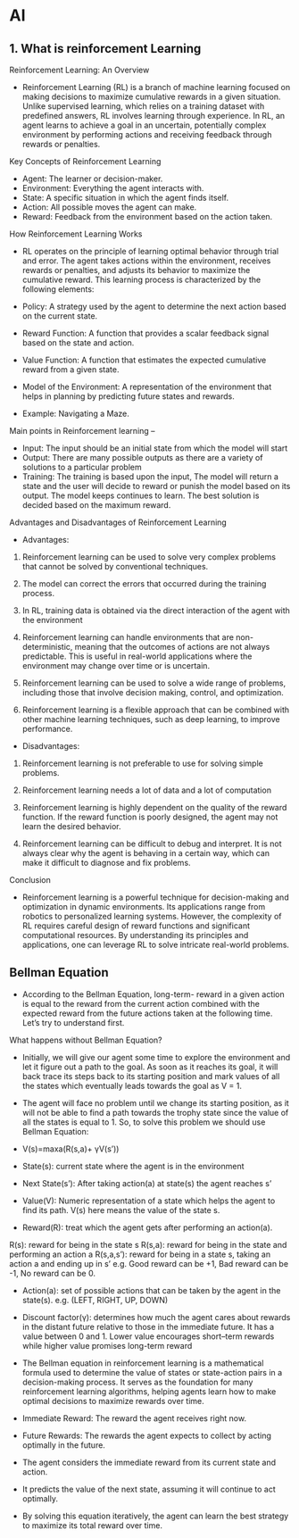 # AI

## 1. What is reinforcement Learning

Reinforcement Learning: An Overview
- Reinforcement Learning (RL) is a branch of machine learning focused on making decisions to maximize cumulative rewards in a given situation. Unlike supervised learning, which relies on a training dataset with predefined answers, RL involves learning through experience. In RL, an agent learns to achieve a goal in an uncertain, potentially complex environment by performing actions and receiving feedback through rewards or penalties.

Key Concepts of Reinforcement Learning
- Agent: The learner or decision-maker.
- Environment: Everything the agent interacts with.
- State: A specific situation in which the agent finds itself.
- Action: All possible moves the agent can make.
- Reward: Feedback from the environment based on the action taken.
  
How Reinforcement Learning Works
- RL operates on the principle of learning optimal behavior through trial and error. The agent takes actions within the environment, receives rewards or penalties, and adjusts its behavior to maximize the cumulative reward. This learning process is characterized by the following elements:

- Policy: A strategy used by the agent to determine the next action based on the current state.
- Reward Function: A function that provides a scalar feedback signal based on the state and action.
- Value Function: A function that estimates the expected cumulative reward from a given state.
- Model of the Environment: A representation of the environment that helps in planning by predicting future states and rewards.
- Example: Navigating a Maze. 


Main points in Reinforcement learning – 
- Input: The input should be an initial state from which the model will start
- Output: There are many possible outputs as there are a variety of solutions to a particular problem
- Training: The training is based upon the input, The model will return a state and the user will decide to reward or punish the model based on its output.
The model keeps continues to learn.
The best solution is decided based on the maximum reward.


Advantages and Disadvantages of Reinforcement Learning
- Advantages:
1. Reinforcement learning can be used to solve very complex problems that cannot be solved by conventional techniques.

2. The model can correct the errors that occurred during the training process. 

3. In RL, training data is obtained via the direct interaction of the agent with the environment

4. Reinforcement learning can handle environments that are non-deterministic, meaning that the outcomes of actions are not always predictable. This is useful in real-world applications where the environment may change over time or is uncertain.

5. Reinforcement learning can be used to solve a wide range of problems, including those that involve decision making, control, and optimization.

6. Reinforcement learning is a flexible approach that can be combined with other machine learning techniques, such as deep learning, to improve performance.

- Disadvantages:
1. Reinforcement learning is not preferable to use for solving simple problems.

2. Reinforcement learning needs a lot of data and a lot of computation

3. Reinforcement learning is highly dependent on the quality of the reward function. If the reward function is poorly designed, the agent may not learn the desired behavior.

4. Reinforcement learning can be difficult to debug and interpret. It is not always clear why the agent is behaving in a certain way, which can make it difficult to diagnose and fix problems.

Conclusion
- Reinforcement learning is a powerful technique for decision-making and optimization in dynamic environments. Its applications range from robotics to personalized learning systems. However, the complexity of RL requires careful design of reward functions and significant computational resources. By understanding its principles and applications, one can leverage RL to solve intricate real-world problems.




## Bellman Equation 
- According to the Bellman Equation, long-term- reward in a given action is equal to the reward from the current action combined with the expected reward from the future actions taken at the following time. Let’s try to understand first.

What happens without Bellman Equation?

- Initially, we will give our agent some time to explore the environment and let it figure out a path to the goal. As soon as it reaches its goal, it will back trace its steps back to its starting position and mark values of all the states which eventually leads towards the goal as V = 1.

- The agent will face no problem until we change its starting position, as it will not be able to find a path towards the trophy state since the value of all the states is equal to 1. So, to solve this problem we should use Bellman Equation:

- V(s)=maxa(R(s,a)+ γV(s’))

- State(s): current state where the agent is in the environment
- Next State(s’): After taking action(a) at state(s) the agent reaches s’
- Value(V): Numeric representation of a state which helps the agent to find its path. V(s) here means the value of the state s.
- Reward(R): treat which the agent gets after performing an action(a).

R(s): reward for being in the state s
R(s,a): reward for being in the state and performing an action a
R(s,a,s’): reward for being in a state s, taking an action a and ending up in s’
e.g. Good reward can be +1, Bad reward can be -1, No reward can be 0.

- Action(a): set of possible actions that can be taken by the agent in the state(s). e.g. (LEFT, RIGHT, UP, DOWN)

- Discount factor(γ): determines how much the agent cares about rewards in the distant future relative to those in the immediate future. It has a value between 0 and 1. Lower value encourages short–term rewards while higher value promises long-term reward


- The Bellman equation in reinforcement learning is a mathematical formula used to determine the value of states or state-action pairs in a decision-making process. It serves as the foundation for many reinforcement learning algorithms, helping agents learn how to make optimal decisions to maximize rewards over time.
- Immediate Reward: The reward the agent receives right now.
- Future Rewards: The rewards the agent expects to collect by acting optimally in the future.
- The agent considers the immediate reward from its current state and action.
- It predicts the value of the next state, assuming it will continue to act optimally.
- By solving this equation iteratively, the agent can learn the best strategy to maximize its total reward over time.
